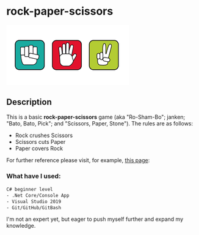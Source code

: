 # rock-paper-scissors

![Bartosz Lewosz personal website.](rock-paper-scissors/rock-paper-scissors/rps.png)


## Description

This is a basic **rock-paper-scissors** game (aka "Ro-Sham-Bo"; janken; "Bato, Bato, Pick"; and "Scissors, Paper, Stone"). The rules are as follows:

- Rock crushes Scissors
- Scissors cuts Paper
- Paper covers Rock

For further reference please visit, for example, [this page](https://www.afiniti.com/corporate/rock-paper-scissors):


### What have I used:

~~~~
C# beginner level
- .Net Core/Console App
- Visual Studio 2019
- Git/GitHub/GitBash
~~~~




I'm not an expert yet, but eager to push myself further and expand my knowledge.






